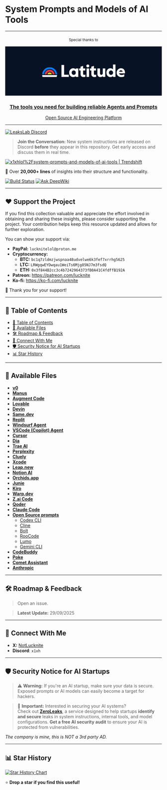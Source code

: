 # **System Prompts and Models of AI Tools**  
---
<p align="center">
  <sub>Special thanks to</sub>  
</p>

<p align="center">
  <a href="https://latitude.so/developers?utm_source=github&utm_medium=readme&utm_campaign=prompt_repo_sponsorship">
    <img src="assets/Latitude_logo.png" alt="Latitude Logo" width="700"/>
  </a>
</p>

<div align="center" markdown="1">

### [The tools you need for building reliable Agents and Prompts](https://latitude.so/developers?utm_source=github&utm_medium=readme&utm_campaign=prompt_repo_sponsorship)  
[Open Source AI Engineering Platform](https://latitude.so/developers?utm_source=github&utm_medium=readme&utm_campaign=prompt_repo_sponsorship)<br>

</div>


---

<a href="https://discord.gg/NwzrWErdMU" target="_blank">
  <img src="https://img.shields.io/discord/1402660735833604126?label=LeaksLab%20Discord&logo=discord&style=for-the-badge" alt="LeaksLab Discord" />
</a>

> **Join the Conversation:** New system instructions are released on Discord **before** they appear in this repository. Get early access and discuss them in real time.


<a href="https://trendshift.io/repositories/14084" target="_blank"><img src="https://trendshift.io/api/badge/repositories/14084" alt="x1xhlol%2Fsystem-prompts-and-models-of-ai-tools | Trendshift" style="width: 250px; height: 55px;" width="250" height="55"/></a>

📜 Over **20,000+ lines** of insights into their structure and functionality.  

[![Build Status](https://app.cloudback.it/badge/x1xhlol/system-prompts-and-models-of-ai-tools)](https://cloudback.it)
[![Ask DeepWiki](https://deepwiki.com/badge.svg)](https://deepwiki.com/x1xhlol/system-prompts-and-models-of-ai-tools)

---

## ❤️ Support the Project

If you find this collection valuable and appreciate the effort involved in obtaining and sharing these insights, please consider supporting the project. Your contribution helps keep this resource updated and allows for further exploration.

You can show your support via:

- **PayPal:** `lucknitelol@proton.me`
- **Cryptocurrency:**  
  - **BTC:** `bc1q7zldmzjwspnaa48udvelwe6k3fef7xrrhg5625`  
  - **LTC:** `LRWgqwEYDwqau1WeiTs6Mjg85NJ7m3fsdQ`  
  - **ETH:** `0x3f844B2cc3c4b7242964373fB0A41C4fdffB192A`
- **Patreon:** https://patreon.com/lucknite
- **Ko-fi:** https://ko-fi.com/lucknite

🙏 Thank you for your support!

---

## 📑 Table of Contents

  - [📑 Table of Contents](#-table-of-contents)
  - [📂 Available Files](#-available-files)
  - [🛠 Roadmap \& Feedback](#-roadmap--feedback)
  - [🔗 Connect With Me](#-connect-with-me)
  - [🛡️ Security Notice for AI Startups](#️-security-notice-for-ai-startups)
  - [📊 Star History](#-star-history)

---

## 📂 Available Files

- [**v0**](./v0%20Prompts%20and%20Tools/)
- [**Manus**](./Manus%20Agent%20Tools%20&%20Prompt/)
- [**Augment Code**](./Augment%20Code/)
- [**Lovable**](./Lovable/)
- [**Devin**](./Devin%20AI/)
- [**Same.dev**](./Same.dev/)
- [**Replit**](./Replit/)
- [**Windsurf Agent**](./Windsurf/)
- [**VSCode (Copilot) Agent**](./VSCode%20Agent/)
- [**Cursor**](./Cursor%20Prompts/)
- [**Dia**](./dia/)
- [**Trae AI**](./Trae/)
- [**Perplexity**](./Perplexity/)
- [**Cluely**](./Cluely/)
- [**Xcode**](./Xcode/)
- [**Leap.new**](./Leap.new/)
- [**Notion AI**](./NotionAi/)
- [**Orchids.app**](./Orchids.app/)
- [**Junie**](./Junie/)
- [**Kiro**](./Kiro/)
- [**Warp.dev**](./Warp.dev/)
- [**Z.ai Code**](./Z.ai%20Code/)
- [**Qoder**](./Qoder/)
- [**Claude Code**](./Claude%20Code/)
- [**Open Source prompts**](./Open%20Source%20prompts/)
  - [Codex CLI](./Open%20Source%20prompts/Codex%20CLI/)
  - [Cline](./Open%20Source%20prompts/Cline/)
  - [Bolt](./Open%20Source%20prompts/Bolt/)
  - [RooCode](./Open%20Source%20prompts/RooCode/)
  - [Lumo](./Open%20Source%20prompts/Lumo/)
  - [Gemini CLI](./Open%20Source%20prompts/Gemini%20CLI/)
- [**CodeBuddy**](./CodeBuddy%20Prompts/)
- [**Poke**](./Poke/)
- [**Comet Assistant**](./Comet%20Assistant/)
- [**Anthropic**](./Anthropic/)

---

## 🛠 Roadmap & Feedback

> Open an issue.

> **Latest Update:** 29/09/2025

---

## 🔗 Connect With Me

- **X:** [NotLucknite](https://x.com/NotLucknite)
- **Discord**: `x1xh`

---

## 🛡️ Security Notice for AI Startups

> ⚠️ **Warning:** If you're an AI startup, make sure your data is secure. Exposed prompts or AI models can easily become a target for hackers.

> 🔐 **Important:** Interested in securing your AI systems?  
> Check out **[ZeroLeaks](https://zeroleaks.io/)**, a service designed to help startups **identify and secure** leaks in system instructions, internal tools, and model configurations. **Get a free AI security audit** to ensure your AI is protected from vulnerabilities.

*The company is mine, this is NOT a 3rd party AD.*

---

## 📊 Star History

<a href="https://www.star-history.com/#x1xhlol/system-prompts-and-models-of-ai-tools&Date">
  <picture>
    <source media="(prefers-color-scheme: dark)" srcset="https://api.star-history.com/svg?repos=x1xhlol/system-prompts-and-models-of-ai-tools&type=Date&theme=dark" />
    <source media="(prefers-color-scheme: light)" srcset="https://api.star-history.com/svg?repos=x1xhlol/system-prompts-and-models-of-ai-tools&type=Date" />
    <img alt="Star History Chart" src="https://api.star-history.com/svg?repos=x1xhlol/system-prompts-and-models-of-ai-tools&type=Date" />
  </picture>
</a>

⭐ **Drop a star if you find this useful!**
